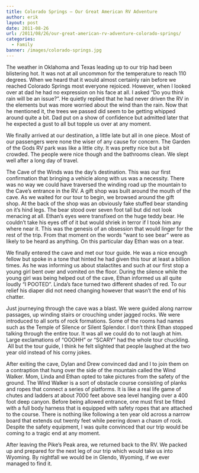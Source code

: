 ```yaml
---
title: Colorado Springs – Our Great American RV Adventure
author: erik
layout: post
date: 2011-08-26
url: /2011/08/26/our-great-american-rv-adventure-colorado-springs/
categories:
  - Family
banner: /images/colorado-springs.jpg
---
```

  
The weather in Oklahoma and Texas leading up to our trip had been blistering hot. It was not at all uncommon for the temperature to reach 110 degrees. When we heard that it would almost certainly rain before we reached Colorado Springs most everyone rejoiced. However, when I looked over at dad he had no expression on his face at all. I asked &#8220;Do you think rain will be an issue?&#8221;. He quietly replied that he had never driven the RV in the elements but was more worried about the wind than the rain. Now that he mentioned it, the trees we passed did seem to be getting whipped around quite a bit. Dad put on a show of confidence but admitted later that he expected a gust to all but topple us over at any moment.

We finally arrived at our destination, a little late but all in one piece. Most of our passengers were none the wiser of any cause for concern. The Garden of the Gods RV park was like a little city. It was pretty nice but a bit crowded. The people were nice though and the bathrooms clean. We slept well after a long day of travel.

The Cave of the Winds was the day&#8217;s destination. This was our first confirmation that bringing a vehicle along with us was a necessity. There was no way we could have traversed the winding road up the mountain to the Cave&#8217;s entrance in the RV. A gift shop was built around the mouth of the cave. As we waited for our tour to begin, we browsed around the gift shop. At the back of the shop was an obviously fake stuffed bear standing on it&#8217;s hind legs. The bear stood over seven foot tall but did not look menacing at all. Ethan&#8217;s eyes were transfixed on the huge teddy bear. He couldn&#8217;t take his eyes off of it but would shriek in terror if I took him any where near it. This was the genesis of an obsession that would linger for the rest of the trip. From that moment on the words &#8220;want to see bear&#8221; were as likely to be heard as anything. On this particular day Ethan was on a tear.

We finally entered the cave and met our tour guide. He was a nice enough fellow but spoke in a tone that hinted he had given this tour at least a billion times. As he was informing us about stalactites and such at our first stop a young girl bent over and vomited on the floor. During the silence while the young girl was being helped out of the cave, Ethan informed us all quite loudly &#8220;I POOTED&#8221;. Linda&#8217;s face turned two different shades of red. To our relief his diaper did not need changing however that wasn&#8217;t the end of his chatter.

Just journeying through the cave was a blast. We were guided along narrow passages, up winding stairs or crouching under jagged rocks. We were introduced to all sorts of rock formations. Some of the rooms had names such as the Temple of Silence or Silent Splendor. I don&#8217;t think Ethan stopped talking through the entire tour. It was all we could do to not laugh at him. Large exclamations of &#8220;OOOHH&#8221; or &#8220;SCARY&#8221; had the whole tour chuckling.  All but the tour guide, I think he felt slighted that people laughed at the two year old instead of his corny jokes.

After exiting the cave, Dylan and Drew convinced dad and I to join them on a contraption that hung over the side of the mountain called the Wind Walker. Mom, Linda and Ethan opted to take pictures from the safety of the ground. The Wind Walker is a sort of obstacle course consisting of planks and ropes that connect a series of platforms. It is like a real life game of chutes and ladders at about 7000 feet above sea level hanging over a 400 foot deep canyon. Before being allowed entrance, one must first be fitted with a full body harness that is equipped with safety ropes that are attached to the course. There is nothing like following a ten year old across a narrow board that extends out twenty feet while peering down a chasm of rock. Despite the safety equipment, I was quite convinced that our trip would be coming to a tragic end at any moment.

After leaving the Pike&#8217;s Peak area, we returned back to the RV. We packed up and prepared for the next leg of our trip which would take us into Wyoming. By nightfall we would be in Glendo, Wyoming, if we ever managed to find it.